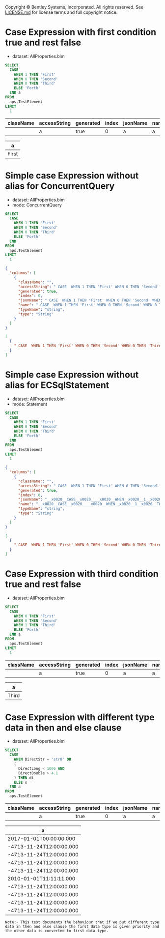 Copyright © Bentley Systems, Incorporated. All rights reserved. See [LICENSE.md](../../../../LICENSE.md) for license terms and full copyright notice.

# Case Expression with first condition true and rest false

- dataset: AllProperties.bim

```sql
SELECT
  CASE
    WHEN 1 THEN 'First'
    WHEN 0 THEN 'Second'
    WHEN 0 THEN 'Third'
    ELSE 'Forth'
  END a
FROM
  aps.TestElement
LIMIT
  1
```

| className | accessString | generated | index | jsonName | name | extendedType | typeName | type   |
| --------- | ------------ | --------- | ----- | -------- | ---- | ------------ | -------- | ------ |
|           | a            | true      | 0     | a        | a    | undefined    | string   | String |

| a     |
| ----- |
| First |

# Simple case Expression without alias for ConcurrentQuery

- dataset: AllProperties.bim
- mode: ConcurrentQuery

```sql
SELECT
  CASE
    WHEN 1 THEN 'First'
    WHEN 0 THEN 'Second'
    WHEN 0 THEN 'Third'
    ELSE 'Forth'
  END
FROM
  aps.TestElement
LIMIT
  1
```

```json
{
  "columns": [
    {
      "className": "",
      "accessString": " CASE  WHEN 1 THEN 'First' WHEN 0 THEN 'Second' WHEN 0 THEN 'Third' ELSE 'Forth' END ",
      "generated": true,
      "index": 0,
      "jsonName": " CASE  WHEN 1 THEN 'First' WHEN 0 THEN 'Second' WHEN 0 THEN 'Third' ELSE 'Forth' END ",
      "name": " CASE  WHEN 1 THEN 'First' WHEN 0 THEN 'Second' WHEN 0 THEN 'Third' ELSE 'Forth' END ",
      "typeName": "string",
      "type": "String"
    }
  ]
}
```

```json
[
  {
    " CASE  WHEN 1 THEN 'First' WHEN 0 THEN 'Second' WHEN 0 THEN 'Third' ELSE 'Forth' END ": "First"
  }
]
```

# Simple case Expression without alias for ECSqlStatement

- dataset: AllProperties.bim
- mode: Statement

```sql
SELECT
  CASE
    WHEN 1 THEN 'First'
    WHEN 0 THEN 'Second'
    WHEN 0 THEN 'Third'
    ELSE 'Forth'
  END
FROM
  aps.TestElement
LIMIT
  1
```

```json
{
  "columns": [
    {
      "className": "",
      "accessString": " CASE  WHEN 1 THEN 'First' WHEN 0 THEN 'Second' WHEN 0 THEN 'Third' ELSE 'Forth' END ",
      "generated": true,
      "index": 0,
      "jsonName": "__x0020__CASE__x0020____x0020__WHEN__x0020__1__x0020__THEN__x0020____x0027__First__x0027____x0020__WHEN__x0020__0__x0020__THEN__x0020____x0027__Second__x0027____x0020__WHEN__x0020__0__x0020__THEN__x0020____x0027__Third__x0027____x0020__ELSE__x0020____x0027__Forth__x0027____x0020__END__x0020__",
      "name": "__x0020__CASE__x0020____x0020__WHEN__x0020__1__x0020__THEN__x0020____x0027__First__x0027____x0020__WHEN__x0020__0__x0020__THEN__x0020____x0027__Second__x0027____x0020__WHEN__x0020__0__x0020__THEN__x0020____x0027__Third__x0027____x0020__ELSE__x0020____x0027__Forth__x0027____x0020__END__x0020__",
      "typeName": "string",
      "type": "String"
    }
  ]
}
```

```json
[
  {
    " CASE  WHEN 1 THEN 'First' WHEN 0 THEN 'Second' WHEN 0 THEN 'Third' ELSE 'Forth' END ": "First"
  }
]
```

# Case Expression with third condition true and rest false

- dataset: AllProperties.bim

```sql
SELECT
  CASE
    WHEN 0 THEN 'First'
    WHEN 0 THEN 'Second'
    WHEN 1 THEN 'Third'
    ELSE 'Forth'
  END a
FROM
  aps.TestElement
LIMIT
  1
```

| className | accessString | generated | index | jsonName | name | extendedType | typeName | type   |
| --------- | ------------ | --------- | ----- | -------- | ---- | ------------ | -------- | ------ |
|           | a            | true      | 0     | a        | a    | undefined    | string   | String |

| a     |
| ----- |
| Third |

# Case Expression with different type data in then and else clause

- dataset: AllProperties.bim

```sql
SELECT
  CASE
    WHEN DirectStr = 'str0' OR
    (
      DirectLong < 1006 AND
      DirectDouble > 4.1
    ) THEN dt
    ELSE s
  END a
FROM
  aps.TestElement
```

| className | accessString | generated | index | jsonName | name | extendedType | typeName | type     |
| --------- | ------------ | --------- | ----- | -------- | ---- | ------------ | -------- | -------- |
|           | a            | true      | 0     | a        | a    | undefined    | dateTime | DateTime |

| a                        |
| ------------------------ |
| 2017-01-01T00:00:00.000  |
| -4713-11-24T12:00:00.000 |
| -4713-11-24T12:00:00.000 |
| -4713-11-24T12:00:00.000 |
| -4713-11-24T12:00:00.000 |
| 2010-01-01T11:11:11.000  |
| -4713-11-24T12:00:00.000 |
| -4713-11-24T12:00:00.000 |
| -4713-11-24T12:00:00.000 |
| -4713-11-24T12:00:00.000 |

`Note:- This test documents the behaviour that if we put different type data in then and else clause the first data type is given priority and the other data is converted to first data type.`
